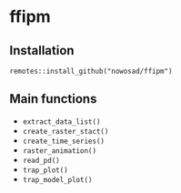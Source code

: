 
# ffipm

<!-- badges: start -->
<!-- badges: end -->

<!-- The goal of ffipm is to ...-->

## Installation

```
remotes::install_github("nowosad/ffipm")
```

## Main functions

- `extract_data_list()` 
- `create_raster_stact()`
- `create_time_series()`
- `raster_animation()`
- `read_pd()`
- `trap_plot()`
- `trap_model_plot()`

